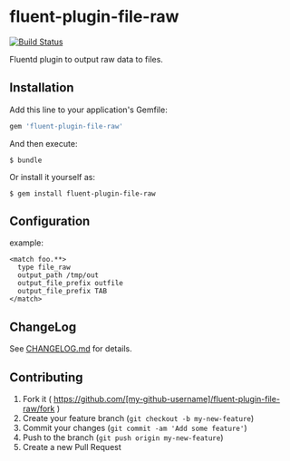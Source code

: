 # fluent-plugin-file-raw
[![Build Status](https://secure.travis-ci.org/civitaspo/fluent-plugin-file-raw.png?branch=master)](http://travis-ci.org/civitaspo/fluent-plugin-file-raw)

Fluentd plugin to output raw data to files.

## Installation

Add this line to your application's Gemfile:

```ruby
gem 'fluent-plugin-file-raw'
```

And then execute:

    $ bundle

Or install it yourself as:

    $ gem install fluent-plugin-file-raw

## Configuration

example:

```
<match foo.**>
  type file_raw
  output_path /tmp/out
  output_file_prefix outfile
  output_file_prefix TAB
</match>
```

## ChangeLog

See [CHANGELOG.md](CHANGELOG.md) for details.

## Contributing

1. Fork it ( https://github.com/[my-github-username]/fluent-plugin-file-raw/fork )
2. Create your feature branch (`git checkout -b my-new-feature`)
3. Commit your changes (`git commit -am 'Add some feature'`)
4. Push to the branch (`git push origin my-new-feature`)
5. Create a new Pull Request
